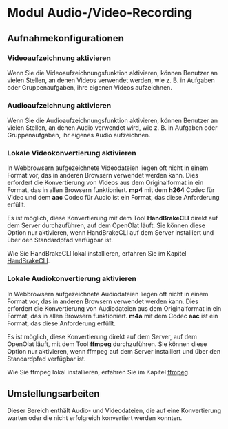 # Modul Audio-/Video-Recording

## Aufnahmekonfigurationen

### Videoaufzeichnung aktivieren
  
Wenn Sie die Videoaufzeichnungsfunktion aktivieren, können Benutzer an vielen Stellen, an denen Videos verwendet werden, wie z. B. in Aufgaben oder Gruppenaufgaben, ihre eigenen Videos aufzeichnen.

### Audioaufzeichnung aktivieren

Wenn Sie die Audioaufzeichnungsfunktion aktivieren, können Benutzer an vielen Stellen, an denen Audio verwendet wird, wie z. B. in Aufgaben oder Gruppenaufgaben, ihr eigenes Audio aufzeichnen.

### Lokale Videokonvertierung aktivieren

In Webbrowsern aufgezeichnete Videodateien liegen oft nicht in einem Format vor, das in anderen Browsern verwendet werden kann. Dies erfordert die Konvertierung von Videos aus dem Originalformat in ein Format, das in allen Browsern funktioniert. **mp4** mit dem **h264** Codec für Video und dem **aac** Codec für Audio ist ein Format, das diese Anforderung erfüllt.

Es ist möglich, diese Konvertierung mit dem Tool **HandBrakeCLI** direkt auf dem Server durchzuführen, auf dem OpenOlat läuft. Sie können diese Option nur aktivieren, wenn HandBrakeCLI auf dem Server installiert und über den Standardpfad verfügbar ist.

Wie Sie HandBrakeCLI lokal installieren, erfahren Sie im Kapitel [HandBrakeCLI](../installation/handBrakeCli.md).

### Lokale Audiokonvertierung aktivieren

In Webbrowsern aufgezeichnete Audiodateien liegen oft nicht in einem Format vor, das in anderen Browsern verwendet werden kann. Dies erfordert die Konvertierung von Audiodateien aus dem Originalformat in ein Format, das in allen Browsern funktioniert. **m4a** mit dem Codec **aac** ist ein Format, das diese Anforderung erfüllt.

Es ist möglich, diese Konvertierung direkt auf dem Server, auf dem OpenOlat läuft, mit dem Tool **ffmpeg** durchzuführen. Sie können diese Option nur aktivieren, wenn ffmpeg auf dem Server installiert und über den Standardpfad verfügbar ist.

Wie Sie ffmpeg lokal installieren, erfahren Sie im Kapitel [ffmpeg](../installation/ffmpeg.md).

## Umstellungsarbeiten

Dieser Bereich enthält Audio- und Videodateien, die auf eine Konvertierung warten oder die nicht erfolgreich konvertiert werden konnten.
